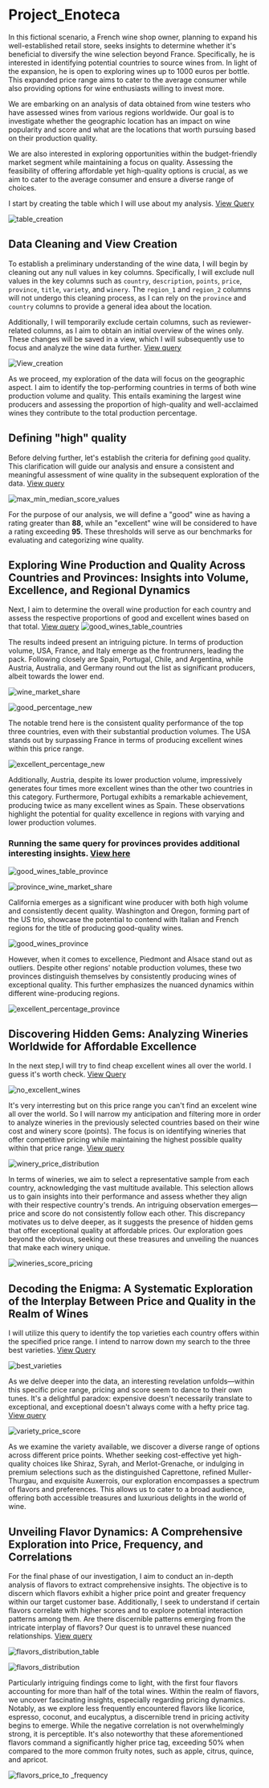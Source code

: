   # Project_Enoteca

In this fictional scenario, a French wine shop owner, planning to expand his well-established retail store, seeks insights to determine whether it's beneficial to diversify the wine selection beyond France. Specifically, he is interested in identifying potential countries to source wines from. In light of the expansion, he is open to exploring wines up to 1000 euros per bottle. This expanded price range aims to cater to the average consumer while also providing options for wine enthusiasts willing to invest more. 

We are embarking on an analysis of data obtained from wine testers who have assessed wines from various regions worldwide. Our goal is to investigate whether the geographic location has an impact on wine popularity and score and what are the locations that worth pursuing based on their production quality.

We are also interested in exploring opportunities within the budget-friendly market segment while maintaining a focus on quality. Assessing the feasibility of offering affordable yet high-quality options is crucial, as we aim to cater to the average consumer and ensure a diverse range of choices.


I start by creating the table which I will use about my analysis. [View Query](Queries/Query_1.txt)


![table_creation](https://github.com/st9ho3/Project_Enoteca/assets/148724871/5635fb47-fff7-455e-8617-847acb06718f)

## Data Cleaning and View Creation

To establish a preliminary understanding of the wine data, I will begin by cleaning out any null values in key columns. Specifically, I will exclude null values in the key columns such as `country`, `description`, `points`, `price`, `province`, `title`, `variety`, and `winery`. The `region_1` and `region_2` columns will not undergo this cleaning process, as I can rely on the `province` and `country` columns to provide a general idea about the location.

Additionally, I will temporarily exclude certain columns, such as reviewer-related columns, as I aim to obtain an initial overview of the wines only. These changes will be saved in a view, which I will subsequently use to focus and analyze the wine data further. [View query](Queries/Query_2.txt)

![View_creation](https://github.com/st9ho3/Project_Enoteca/assets/148724871/df55a5c9-eefe-4c60-8b7a-3ff48045112f)

As we proceed, my exploration of the data will focus on the geographic aspect. I aim to identify the top-performing countries in terms of both wine production volume and quality. This entails examining the largest wine producers and assessing the proportion of high-quality and well-acclaimed wines they contribute to the total production percentage.

## Defining "high" quality
Before delving further, let's establish the criteria for defining `good` quality. This clarification will guide our analysis and ensure a consistent and meaningful assessment of wine quality in the subsequent exploration of the data. [View query](Queries/Query_3.txt)

![max_min_median_score_values](https://github.com/st9ho3/Project_Enoteca/assets/148724871/05f8e339-2238-47ee-813b-664e76bb2285)

For the purpose of our analysis, we will define a "good" wine as having a rating greater than **88**, while an "excellent" wine will be considered to have a rating exceeding **95**. These thresholds will serve as our benchmarks for evaluating and categorizing wine quality.

## Exploring Wine Production and Quality Across Countries and Provinces: Insights into Volume, Excellence, and Regional Dynamics

Next, I aim to determine the overall wine production for each country and assess the respective proportions of good and excellent wines based on that total. [View query](Queries/Query_4.txt)
![good_wines_table_countries](https://github.com/st9ho3/Project_Enoteca/assets/148724871/34b2757a-402e-427c-8808-f91ec30c1f41)

The results indeed present an intriguing picture. In terms of production volume, USA, France, and Italy emerge as the frontrunners, leading the pack. Following closely are Spain, Portugal, Chile, and Argentina, while Austria, Australia, and Germany round out the list as significant producers, albeit towards the lower end.

![wine_market_share](https://github.com/st9ho3/Project_Enoteca/assets/148724871/82e3a12f-018e-4782-9b7e-7474a032f697)

![good_percentage_new](https://github.com/st9ho3/Project_Enoteca/assets/148724871/0c2e69d4-fa86-4f9f-9fc8-437e042e150a)

The notable trend here is the consistent quality performance of the top three countries, even with their substantial production volumes. The USA stands out by surpassing France in terms of producing excellent wines within this price range.

![excellent_percentage_new](https://github.com/st9ho3/Project_Enoteca/assets/148724871/a3f59b92-996b-481b-bd6f-404e0b7f2601)

Additionally, Austria, despite its lower production volume, impressively generates four times more excellent wines than the other two countries in this category. Furthermore, Portugal exhibits a remarkable achievement, producing twice as many excellent wines as Spain. These observations highlight the potential for quality excellence in regions with varying and lower production volumes.

### Running the same query for provinces provides additional interesting insights. [View here](Queries/Query_4b.txt)

![good_wines_table_province](https://github.com/st9ho3/Project_Enoteca/assets/148724871/48068c54-0b5b-4356-a5de-465dba4db5c8)

![province_wine_market_share](https://github.com/st9ho3/Project_Enoteca/assets/148724871/6d81a3e4-fb5c-479c-b30e-64c0c8d382e0)

California emerges as a significant wine producer with both high volume and consistently decent quality. Washington and Oregon, forming part of the US trio, showcase the potential to contend with Italian and French regions for the title of producing good-quality wines.


![good_wines_province](https://github.com/st9ho3/Project_Enoteca/assets/148724871/f04220a2-8ffe-49db-9d3f-e85a853493e8)

However, when it comes to excellence, Piedmont and Alsace stand out as outliers.
Despite other regions' notable production volumes, these two provinces distinguish themselves by consistently producing wines of exceptional quality. This further emphasizes the nuanced dynamics within different wine-producing regions.



![excellent_percentage_province](https://github.com/st9ho3/Project_Enoteca/assets/148724871/4e38e439-7dc7-48dc-b2ea-87771428fa6e)

## Discovering Hidden Gems: Analyzing Wineries Worldwide for Affordable Excellence

 In the next step,I will try to find cheap excellent wines all over the world. I guess it's worth check. [View Query](Queries/Query_5.txt)



![no_excellent_wines](https://github.com/st9ho3/Project_Enoteca/assets/148724871/b43fe502-157e-4735-98d8-14e758662d3f)

It's very interresting but on this price range you can't find an excelent wine all over the world.
So I will narrow my anticipation and filtering more in order to analyze wineries in the previously selected countries based on their wine cost and winery score (points). The focus is on identifying wineries that offer competitive pricing while maintaining the highest possible quality within that price range. [View query](Queries/Query_6.txt)


![winery_price_distribution](https://github.com/st9ho3/Project_Enoteca/assets/148724871/7d3ddd6b-db03-4e42-92fd-4966badec9f4)

In terms of wineries, we aim to select a representative sample from each country, acknowledging the vast multitude available. This selection allows us to gain insights into their performance and assess whether they align with their respective country's trends. 
An intriguing observation emerges—price and score do not consistently follow each other. This discrepancy motivates us to delve deeper, as it suggests the presence of hidden gems that offer exceptional quality at affordable prices. Our exploration goes beyond the obvious, seeking out these treasures and unveiling the nuances that make each winery unique.


![wineries_score_pricing](https://github.com/st9ho3/Project_Enoteca/assets/148724871/436d426c-97f0-472e-9be3-ddc2c18d6277)

## Decoding the Enigma: A Systematic Exploration of the Interplay Between Price and Quality in the Realm of Wines

I will utilize this query to identify the top varieties each country offers within the specified price range. I intend to narrow down my search to the three best varieties. [View Query](Queries/Query_7.txt)


![best_varieties](https://github.com/st9ho3/Project_Enoteca/assets/148724871/2e675054-c810-435b-8df8-18b4ee52312e)

As we delve deeper into the data, an interesting revelation unfolds—within this specific price range, pricing and score seem to dance to their own tunes. It's a delightful paradox: expensive doesn't necessarily translate to exceptional, and exceptional doesn't always come with a hefty price tag. [View query](Queries/Query_7a.txt)

![variety_price_score](https://github.com/st9ho3/Project_Enoteca/assets/148724871/f0a0c827-18a9-4a1d-8cec-bf55c4457678)

As we examine the variety available, we discover a diverse range of options across different price points. Whether seeking cost-effective yet high-quality choices like Shiraz, Syrah, and Merlot-Grenache, or indulging in premium selections such as the distinguished Caprettone, refined Muller-Thurgau, and exquisite Auxerrois, our exploration encompasses a spectrum of flavors and preferences. This allows us to cater to a broad audience, offering both accessible treasures and luxurious delights in the world of wine.

## Unveiling Flavor Dynamics: A Comprehensive Exploration into Price, Frequency, and Correlations

For the final phase of our investigation, I aim to conduct an in-depth analysis of flavors to extract comprehensive insights. The objective is to discern which flavors exhibit a higher price point and greater frequency within our target customer base. Additionally, I seek to understand if certain flavors correlate with higher scores and to explore potential interaction patterns among them. Are there discernible patterns emerging from the intricate interplay of flavors? Our quest is to unravel these nuanced relationships. [View query](Queries/Query_8.txt)

![flavors_distribution_table](https://github.com/st9ho3/Project_Enoteca/assets/148724871/3f3d723e-5dbb-4538-95e1-012cb8b1cd58)


![flavors_distribution](https://github.com/st9ho3/Project_Enoteca/assets/148724871/29edaef1-8cf4-4cda-b129-6034b61b4a02)


Particularly intriguing findings come to light, with the first four flavors accounting for more than half of the total wines. Within the realm of flavors, we uncover fascinating insights, especially regarding pricing dynamics. Notably, as we explore less frequently encountered flavors like licorice, espresso, coconut, and eucalyptus, a discernible trend in pricing activity begins to emerge. While the negative correlation is not overwhelmingly strong, it is perceptible. It's also noteworthy that these aforementioned flavors command a significantly higher price tag, exceeding 50% when compared to the more common fruity notes, such as apple, citrus, quince, and apricot.



![flavors_price_to _frequency](https://github.com/st9ho3/Project_Enoteca/assets/148724871/6c16a468-e08c-4ec5-aa73-a1b38d495960)

